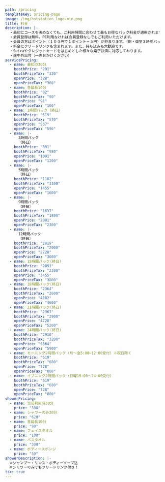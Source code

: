 ```yaml
---
path: /pricing
templateKey: pricing-page
image: /img/hotstation_logo-min.png
title: 料金
description: |-
  ・最初にコースを決めなくても、ご利用時間に合わせて最もお得なパック料金が適用されます！！
  ・会員登録は無料。PC利用なければ会員登録なしでもご利用いただけます。
  ・会員の方はポイント（１００円で１ポイント＝５円）が貯まります。（例・個室３時間パックで６０円分！スゴイ・・！）
  ・料金にフリードリンクも含まれます。また、持ち込みも大歓迎です。
  ・Suicaやクレジットカードをはじめとした様々な電子決済に対応しております。
  ・途中外出可（一声おかけください）
servicePricing:
  - name: 最初の30分
    boothPrice: "291"
    boothPriceTax: "320"
    openPrice: "328"
    openPriceTax: "360"
  - name: 各延長10分
    boothPrice: "82"
    boothPriceTax: "90"
    openPrice: "91"
    openPriceTax: "100"
  - name: 1時間パック（終日）
    boothPrice: "519"
    boothPriceTax: "570"
    openPrice: "537"
    openPriceTax: "590"
  - name: |-
      3時間パック
      （終日）
    boothPrice: "891"
    boothPriceTax: "980"
    openPrice: "1091"
    openPriceTax: "1200"
  - name: |-
      5時間パック
      （終日）
    boothPrice: "1182"
    boothPriceTax: "1300"
    openPrice: "1455"
    openPriceTax: "1600"
  - name: |-
      9時間パック
      （終日）
    boothPrice: "1637"
    boothPriceTax: "1800"
    openPrice: "2091"
    openPriceTax: "2300"
  - name: |-
      12時間パック
      （終日）
    boothPrice: "1819"
    boothPriceTax: "2000"
    openPrice: "2728"
    openPriceTax: "3000"
  - name: 15時間パック(終日)
    boothPrice: "2091"
    boothPriceTax: "2300"
    openPrice: "3455"
    openPriceTax: "3800"
  - name: 18時間パック(終日)
    boothPrice: "2364"
    boothPriceTax: "2600"
    openPrice: "4182"
    openPriceTax: "4600"
  - name: 21時間パック(終日)
    boothPrice: "2367"
    boothPriceTax: "2900"
    openPrice: "4728"
    openPriceTax: "5200"
  - name: 24時間パック(終日)
    boothPrice: "2910"
    boothPriceTax: "3200"
    openPrice: "5364"
    openPriceTax: "5900"
  - name: モーニング2時間パック（月～金5:00~12:00受付）※祝日除く
    boothPrice: "619"
    boothPriceTax: "680"
    openPrice: "728"
    openPriceTax: "800"
  - name: イブニング2時間パック（日曜19:00～24:00受付）
    boothPrice: "619"
    boothPriceTax: "680"
    openPrice: "728"
    openPriceTax: "800"
showerPricing:
  - name: 当店利用時30分
    price: "300"
  - name: シャワーのみ30分
    price: "620"
  - name: 各延長10分
    price: "90"
  - name: フェイスタオル
    price: "100"
  - name: バスタオル
    price: "300"
  - name: ボディースポンジ
    price: "50"
showerDescription: |-
  ※シャンプー・リンス・ボディーソープ込
  ※シャワーのみでもフリードリンク付き！
tsx: true
---
```

